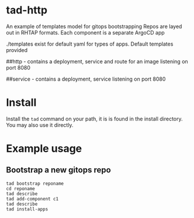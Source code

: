 # tad-http

An example of templates model for gitops bootstrapping
Repos are layed out in RHTAP formats.
Each component is a separate ArgoCD app

./templates exist for default yaml for types of apps.
Default templates provided

##http 
    - contains a deployment, service and route for an image listening on port 8080
    
##service 
    - contains a deployment, service listening on port 8080 

# Install
Install the `tad` command on your path, it is is found in the install directory.  You may also use it directly.

# Example usage

## Bootstrap a new gitops repo
``` 
tad bootstrap reponame
cd reponame
tad describe
tad add-component c1
tad describe
tad install-apps
```


